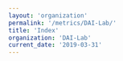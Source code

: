 ```yaml
---
layout: 'organization'
permalink: '/metrics/DAI-Lab/'
title: 'Index'
organization: 'DAI-Lab'
current_date: '2019-03-31'
---
```

